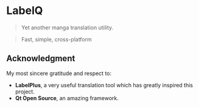 # LabelQ

> Yet another manga translation utility.

> Fast, simple, cross-platform

## Acknowledgment

My most sincere gratitude and respect to:

- **LabelPlus**, a very useful translation tool which has greatly inspired this project.
- **Qt Open Source**, an amazing framework.
